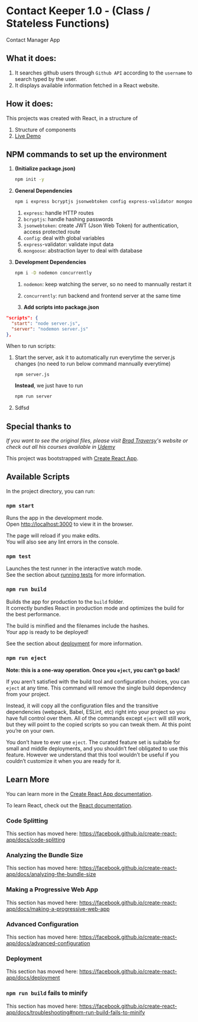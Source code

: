 # Contact Keeper 1.0 - (Class / Stateless Functions)

Contact Manager App

## What it does:

1. It searches github users through `Github API` according to the `username` to search typed by the user.
2. It displays available information fetched in a React website.

## How it does:

This projects was created with React, in a structure of

1. Structure of components
2. [Live Demo]()

## NPM commands to set up the environment

1. **(Initialize package.json)**
   
   ```bash
   npm init -y
   ```

2. **General Dependencies**

   ```bash
   npm i express bcryptjs jsonwebtoken config express-validator mongoose
   ```

      1. `express`: handle HTTP routes
      2. `bcryptjs`: handle hashing passwords
      3. `jsonwebtoken`: create JWT (Json Web Token) for authentication, access protected route
      4. `config`: deal with global variables
      5. `express`-validator: validate input data
      6. `mongoose`: abstraction layer to deal with database

3. **Development Dependencies**

   ```bash
   npm i -D nodemon concurrently   
   ```
      1. `nodemon`: keep watching the server, so no need to mannually restart it
      2. `concurrently`: run backend and frontend server at the same time

   

   4. **Add scripts into package.json**

  ```json
  "scripts": {
    "start": "node server.js",
    "server": "nodemon server.js"
  },
  ```

  When to run scripts:

  1. Start the server, ask it to automatically run everytime the server.js changes (no need to run below command mannually everytime)

     ```bash
     npm server.js
     ```

     **Instead**, we just have to run

     ```bash
     npm run server
     ```

     

  2. Sdfsd



















## Special thanks to

_If you want to see the original files, please visit [Brad Traversy](https://www.traversymedia.com/ "Brad Traversy")'s website or check out all his courses available in [Udemy](https://www.udemy.com/user/brad-traversy/ "Brad's Courses on Udemy")_

This project was bootstrapped with [Create React App](https://github.com/facebook/create-react-app).

## Available Scripts

In the project directory, you can run:

### `npm start`

Runs the app in the development mode.<br />
Open [http://localhost:3000](http://localhost:3000) to view it in the browser.

The page will reload if you make edits.<br />
You will also see any lint errors in the console.

### `npm test`

Launches the test runner in the interactive watch mode.<br />
See the section about [running tests](https://facebook.github.io/create-react-app/docs/running-tests) for more information.

### `npm run build`

Builds the app for production to the `build` folder.<br />
It correctly bundles React in production mode and optimizes the build for the best performance.

The build is minified and the filenames include the hashes.<br />
Your app is ready to be deployed!

See the section about [deployment](https://facebook.github.io/create-react-app/docs/deployment) for more information.

### `npm run eject`

**Note: this is a one-way operation. Once you `eject`, you can’t go back!**

If you aren’t satisfied with the build tool and configuration choices, you can `eject` at any time. This command will remove the single build dependency from your project.

Instead, it will copy all the configuration files and the transitive dependencies (webpack, Babel, ESLint, etc) right into your project so you have full control over them. All of the commands except `eject` will still work, but they will point to the copied scripts so you can tweak them. At this point you’re on your own.

You don’t have to ever use `eject`. The curated feature set is suitable for small and middle deployments, and you shouldn’t feel obligated to use this feature. However we understand that this tool wouldn’t be useful if you couldn’t customize it when you are ready for it.

## Learn More

You can learn more in the [Create React App documentation](https://facebook.github.io/create-react-app/docs/getting-started).

To learn React, check out the [React documentation](https://reactjs.org/).

### Code Splitting

This section has moved here: https://facebook.github.io/create-react-app/docs/code-splitting

### Analyzing the Bundle Size

This section has moved here: https://facebook.github.io/create-react-app/docs/analyzing-the-bundle-size

### Making a Progressive Web App

This section has moved here: https://facebook.github.io/create-react-app/docs/making-a-progressive-web-app

### Advanced Configuration

This section has moved here: https://facebook.github.io/create-react-app/docs/advanced-configuration

### Deployment

This section has moved here: https://facebook.github.io/create-react-app/docs/deployment

### `npm run build` fails to minify

This section has moved here: https://facebook.github.io/create-react-app/docs/troubleshooting#npm-run-build-fails-to-minify
